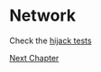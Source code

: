 # Network

Check the [hijack tests](https://github.com/go-rod/rod/blob/master/hijack_test.go)

[Next Chapter](/emulation.md)
